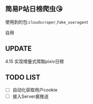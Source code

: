 ## 简易P站日榜爬虫😘

使用到的包:`cloudscraper`,`fake_useragent`

自用

## UPDATE
4.15 实现增量式爬取pixiv日榜

## TODO LIST

- [ ] 自动化获取用户cookie
- [ ] 接入Server酱推送
